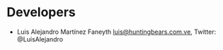 # Developers

* Luis Alejandro Martínez Faneyth <luis@huntingbears.com.ve>, Twitter: @LuisAlejandro

